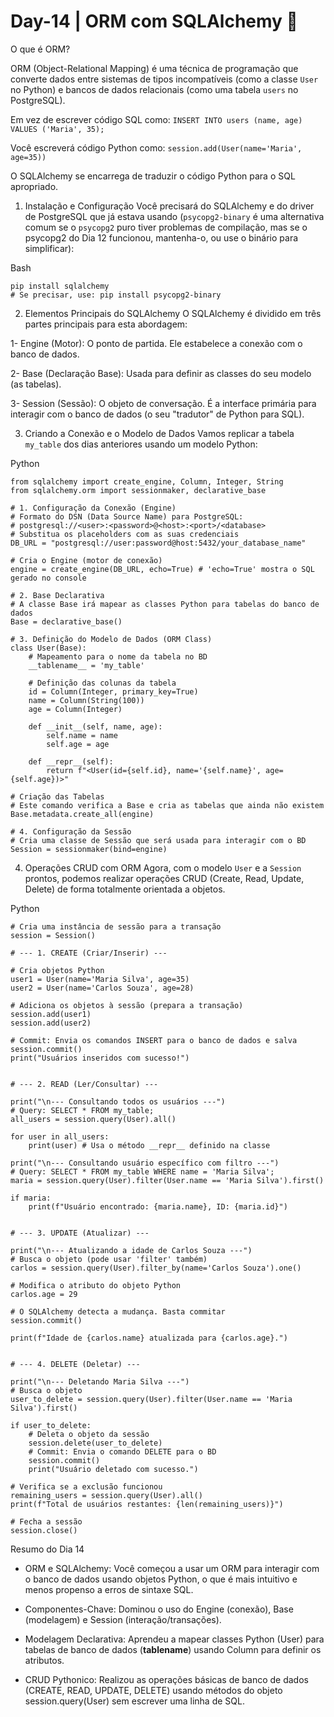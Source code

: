 # Day-14 | ORM com SQLAlchemy 🐍
O que é ORM?

ORM (Object-Relational Mapping) é uma técnica de programação que converte dados entre sistemas de tipos incompatíveis (como a classe `User` no Python) e bancos de dados relacionais (como uma tabela `users` no PostgreSQL).

Em vez de escrever código SQL como:
`INSERT INTO users (name, age) VALUES ('Maria', 35);`

Você escreverá código Python como:
`session.add(User(name='Maria', age=35))`

O SQLAlchemy se encarrega de traduzir o código Python para o SQL apropriado.

1. Instalação e Configuração
Você precisará do SQLAlchemy e do driver de PostgreSQL que já estava usando (`psycopg2-binary` é uma alternativa comum se o `psycopg2` puro tiver problemas de compilação, mas se o psycopg2 do Dia 12 funcionou, mantenha-o, ou use o binário para simplificar):

Bash 
````
pip install sqlalchemy
# Se precisar, use: pip install psycopg2-binary
````
2. Elementos Principais do SQLAlchemy
O SQLAlchemy é dividido em três partes principais para esta abordagem:

1- Engine (Motor): O ponto de partida. Ele estabelece a conexão com o banco de dados.

2- Base (Declaração Base): Usada para definir as classes do seu modelo (as tabelas).

3- Session (Sessão): O objeto de conversação. É a interface primária para interagir com o banco de dados (o seu "tradutor" de Python para SQL).

3. Criando a Conexão e o Modelo de Dados
Vamos replicar a tabela `my_table` dos dias anteriores usando um modelo Python:

Python
````
from sqlalchemy import create_engine, Column, Integer, String
from sqlalchemy.orm import sessionmaker, declarative_base

# 1. Configuração da Conexão (Engine)
# Formato do DSN (Data Source Name) para PostgreSQL:
# postgresql://<user>:<password>@<host>:<port>/<database>
# Substitua os placeholders com as suas credenciais
DB_URL = "postgresql://user:password@host:5432/your_database_name" 

# Cria o Engine (motor de conexão)
engine = create_engine(DB_URL, echo=True) # 'echo=True' mostra o SQL gerado no console

# 2. Base Declarativa
# A classe Base irá mapear as classes Python para tabelas do banco de dados
Base = declarative_base()

# 3. Definição do Modelo de Dados (ORM Class)
class User(Base):
    # Mapeamento para o nome da tabela no BD
    __tablename__ = 'my_table' 
    
    # Definição das colunas da tabela
    id = Column(Integer, primary_key=True)
    name = Column(String(100))
    age = Column(Integer)

    def __init__(self, name, age):
        self.name = name
        self.age = age

    def __repr__(self):
        return f"<User(id={self.id}, name='{self.name}', age={self.age})>"

# Criação das Tabelas
# Este comando verifica a Base e cria as tabelas que ainda não existem
Base.metadata.create_all(engine)

# 4. Configuração da Sessão
# Cria uma classe de Sessão que será usada para interagir com o BD
Session = sessionmaker(bind=engine)
````
4. Operações CRUD com ORM
Agora, com o modelo `User` e a `Session` prontos, podemos realizar operações CRUD (Create, Read, Update, Delete) de forma totalmente orientada a objetos.

Python
````
# Cria uma instância de sessão para a transação
session = Session()

# --- 1. CREATE (Criar/Inserir) ---

# Cria objetos Python
user1 = User(name='Maria Silva', age=35)
user2 = User(name='Carlos Souza', age=28)

# Adiciona os objetos à sessão (prepara a transação)
session.add(user1)
session.add(user2)

# Commit: Envia os comandos INSERT para o banco de dados e salva
session.commit()
print("Usuários inseridos com sucesso!")


# --- 2. READ (Ler/Consultar) ---

print("\n--- Consultando todos os usuários ---")
# Query: SELECT * FROM my_table;
all_users = session.query(User).all()

for user in all_users:
    print(user) # Usa o método __repr__ definido na classe

print("\n--- Consultando usuário específico com filtro ---")
# Query: SELECT * FROM my_table WHERE name = 'Maria Silva';
maria = session.query(User).filter(User.name == 'Maria Silva').first()

if maria:
    print(f"Usuário encontrado: {maria.name}, ID: {maria.id}")


# --- 3. UPDATE (Atualizar) ---

print("\n--- Atualizando a idade de Carlos Souza ---")
# Busca o objeto (pode usar 'filter' também)
carlos = session.query(User).filter_by(name='Carlos Souza').one() 

# Modifica o atributo do objeto Python
carlos.age = 29

# O SQLAlchemy detecta a mudança. Basta commitar
session.commit()

print(f"Idade de {carlos.name} atualizada para {carlos.age}.")


# --- 4. DELETE (Deletar) ---

print("\n--- Deletando Maria Silva ---")
# Busca o objeto
user_to_delete = session.query(User).filter(User.name == 'Maria Silva').first()

if user_to_delete:
    # Deleta o objeto da sessão
    session.delete(user_to_delete)
    # Commit: Envia o comando DELETE para o BD
    session.commit()
    print("Usuário deletado com sucesso.")

# Verifica se a exclusão funcionou
remaining_users = session.query(User).all()
print(f"Total de usuários restantes: {len(remaining_users)}")

# Fecha a sessão
session.close()
````
Resumo do Dia 14
- ORM e SQLAlchemy: Você começou a usar um ORM para interagir com o banco de dados usando objetos Python, o que é mais intuitivo e menos propenso a erros de sintaxe SQL.

- Componentes-Chave: Dominou o uso do Engine (conexão), Base (modelagem) e Session (interação/transações).

- Modelagem Declarativa: Aprendeu a mapear classes Python (User) para tabelas de banco de dados (__tablename__) usando Column para definir os atributos.

- CRUD Pythonico: Realizou as operações básicas de banco de dados (CREATE, READ, UPDATE, DELETE) usando métodos do objeto session.query(User) sem escrever uma linha de SQL.
